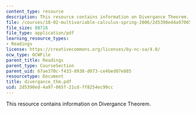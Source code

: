 ```yaml
---
content_type: resource
description: This resource contains information on Divergance Theorem.
file: /courses/18-02-multivariable-calculus-spring-2006/2d5390ed4a97065f21cdff8254ec99cc_divergance_thm.pdf
file_size: 88716
file_type: application/pdf
learning_resource_types:
- Readings
license: https://creativecommons.org/licenses/by-nc-sa/4.0/
ocw_type: OCWFile
parent_title: Readings
parent_type: CourseSection
parent_uid: 67ae370c-f433-8938-d073-ce4bed07e885
resourcetype: Document
title: divergance_thm.pdf
uid: 2d5390ed-4a97-065f-21cd-ff8254ec99cc
---
```

This resource contains information on Divergance Theorem.